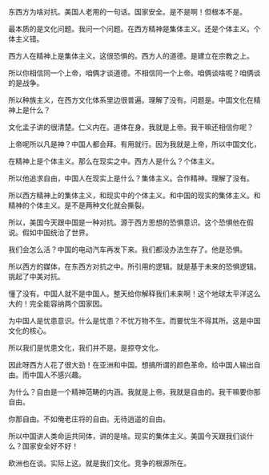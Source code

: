 东西方为啥对抗。美国人老用的一句话。国家安全。是不是啊！但根本不是。

最本质的是文化问题。我问一个问题。在西方精神是集体主义。还是个体主义。个体主义错。

西方人在精神上是集体主义。这很恐惧的。西方人的道德。是建立在宗教之上。

所以你相信同一个上帝，咱俩才谈道德。不相信同一个上帝。咱俩谈啥呢？咱俩谈的是战争。

所以种族主义，在西方文化体系里边很普遍。理解了没有。问题是。中国文化在精神上是什么？

文化孟子讲的很清楚。仁义内在。道体在身。我就是上帝。我干嘛还相信你呢？

上帝呢所以凡是神？中国人都会拜。有用就行。因为我就是上帝，所以中国文化，

在精神上是个体主义。那么在现实之中。西方人是什么？个体主义。

所以他追求自由，中国人在现实上是什么？集体主义。合作精神。理解了没有。

所以西方精神上的集体主义，和现实中的个体主义。和中国的现实的集体主义。和精神的个体主义。是不是两种文化就会撕裂。

所以，美国今天跟中国是一种对抗。源于西方思想的恐惧意识。这个恐惧他在假说。假如中国统治了世界。

我们会怎么活？中国的电动汽车再发下来。我们都没办法生存了。他是恐惧。

所以西方的媒体，在东西方对抗之中。所引用的逻辑。就是基于未来的恐惧逻辑。挑起了中美对抗。

懂了没有。中国人就不是中国人。整天给你解释我们未来啊！这个地球太平洋这么大的！完全能容纳两个国家因。

为中国人是忧患意识。什么是忧患？不忧万物不生。而要忧生不得其所。这是中国文化的核心。

所以我们是忧患文化，我们并不是。是掠夺文化。

因此呀西方人花了很大劲！在亚洲和中国。想搞所谓的颜色革命。给中国人输出自由。而中国人不感兴趣。

为什么？自由是一个精神范畴的内涵。我就是上帝。我就是自由的。我干嘛要你那自由。

你那自由。不如俺老庄将的自由。无待逍遥的自由。

所以中国讲人类命运共同体，讲的是啥。现实的集体主义。美国今天跟我们谈什么？国家安全好不好！

欧洲也在谈。实际上这。就是我们文化。竞争的根源所在。